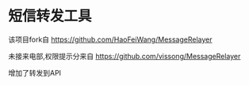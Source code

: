 # 短信转发工具
该项目fork自 https://github.com/HaoFeiWang/MessageRelayer

未接来电部,权限提示分来自 https://github.com/vissong/MessageRelayer

增加了转发到API

